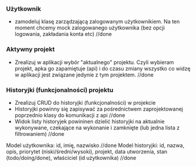 ### Użytkownik
- zamodeluj klasę zarządzającą zalogowanym użytkownikiem. Na ten moment chcemy mock zalogowanego użytkownika (bez opcji logowania, zakładania konta etc) //done
### Aktywny projekt
- Zrealizuj w aplikacji wybór "aktualnego" projektu. Czyli wybieram projekt, apka go zapamiętuje (api) i do czasu zmiany wszystko co widzę w aplikacji jest związane jedynie z tym projektem. //done
### Historyjki (funkcjonalności) projektu
- Zrealizuj CRUD do historyjki (funkcjonalności) w projekcie  
- Historyjki powinny się zapisywać za pośrednictwem zaprojektowanej poprzednio klasy do komunikacji z api //done
- Widok listy historyjek powininen dzielić historyjki na aktualnie wykonywane, czekające na wykonanie i zamknięte (lub jedna lista z filtrowaniem) //done

Model użytkownika: id, imię, nazwisko  //done
Model historyjki: id, nazwa, opis, priorytet (niski/średni/wysoki), projekt, data utworzenia, stan (todo/doing/done), właściciel (id użytkownika) //done